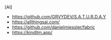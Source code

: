 [AI]
- https://github.com/GRVYDEV/S.A.T.U.R.D.A.Y
- https://allthingsai.com/
- https://github.com/danielmiessler/fabric
- https://kindllm.app/
